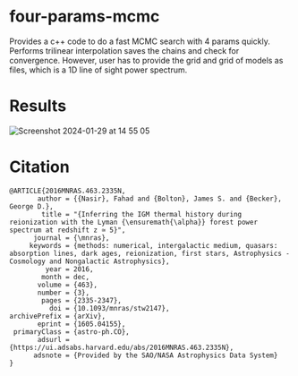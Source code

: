 # four-params-mcmc
Provides a c++ code to do a fast MCMC search with 4 params quickly. Performs trilinear interpolation saves the chains and check for convergence. However, user has to provide the grid and grid of models as files, which is a 1D line of sight power spectrum.  

# Results

![Screenshot 2024-01-29 at 14 55 05](https://github.com/nicenustian/four-params-mcmc/assets/111900566/b2416caf-d254-4ab8-a666-7c4e0396a52c)


# Citation

```
@ARTICLE{2016MNRAS.463.2335N,
       author = {{Nasir}, Fahad and {Bolton}, James S. and {Becker}, George D.},
        title = "{Inferring the IGM thermal history during reionization with the Lyman {\ensuremath{\alpha}} forest power spectrum at redshift z ≃ 5}",
      journal = {\mnras},
     keywords = {methods: numerical, intergalactic medium, quasars: absorption lines, dark ages, reionization, first stars, Astrophysics - Cosmology and Nongalactic Astrophysics},
         year = 2016,
        month = dec,
       volume = {463},
       number = {3},
        pages = {2335-2347},
          doi = {10.1093/mnras/stw2147},
archivePrefix = {arXiv},
       eprint = {1605.04155},
 primaryClass = {astro-ph.CO},
       adsurl = {https://ui.adsabs.harvard.edu/abs/2016MNRAS.463.2335N},
      adsnote = {Provided by the SAO/NASA Astrophysics Data System}
}
```



